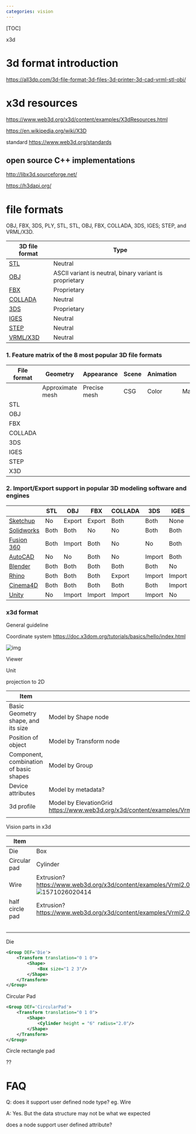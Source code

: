 ```yaml
---
categories: vision
---
```

[TOC]


x3d



# 3d format introduction

https://all3dp.com/3d-file-format-3d-files-3d-printer-3d-cad-vrml-stl-obj/

# x3d resources 

https://www.web3d.org/x3d/content/examples/X3dResources.html

https://en.wikipedia.org/wiki/X3D

standard https://www.web3d.org/standards

## open source C++ implementations

http://libx3d.sourceforge.net/

https://h3dapi.org/



# file formats

OBJ, FBX, 3DS, PLY, STL, STL, OBJ, FBX, COLLADA, 3DS, IGES; STEP, and VRML/X3D.



| **3D file format**                                           | **Type**                                                |
| ------------------------------------------------------------ | ------------------------------------------------------- |
| [STL](https://all3dp.com/3d-file-format-3d-files-3d-printer-3d-cad-vrml-stl-obj/#stl) | Neutral                                                 |
| [OBJ](https://all3dp.com/3d-file-format-3d-files-3d-printer-3d-cad-vrml-stl-obj/#obj) | ASCII variant is neutral, binary variant is proprietary |
| [FBX](https://all3dp.com/3d-file-format-3d-files-3d-printer-3d-cad-vrml-stl-obj/#fbx) | Proprietary                                             |
| [COLLADA](https://all3dp.com/3d-file-format-3d-files-3d-printer-3d-cad-vrml-stl-obj/#collada) | Neutral                                                 |
| [3DS](https://all3dp.com/3d-file-format-3d-files-3d-printer-3d-cad-vrml-stl-obj/#threeds) | Proprietary                                             |
| [IGES](https://all3dp.com/3d-file-format-3d-files-3d-printer-3d-cad-vrml-stl-obj/#iges) | Neutral                                                 |
| [STEP](https://all3dp.com/3d-file-format-3d-files-3d-printer-3d-cad-vrml-stl-obj/#step) | Neutral                                                 |
| [VRML/X3D](https://all3dp.com/3d-file-format-3d-files-3d-printer-3d-cad-vrml-stl-obj/#vrml) | Neutral                                                 |



### 1. Feature matrix of the 8 most popular 3D file formats

| File format | Geometry         | Appearance   | Scene | Animation |          |         |        |        |                      |      |
| ----------- | ---------------- | ------------ | ----- | --------- | -------- | ------- | ------ | ------ | -------------------- | ---- |
|             | Approximate mesh | Precise mesh | CSG   | Color     | Material | Texture | Camera | Lights | Relative positioning |      |
| STL         |                  |              |       |           |          |         |        |        |                      |      |
| OBJ         |                  |              |       |           |          |         |        |        |                      |      |
| FBX         |                  |              |       |           |          |         |        |        |                      |      |
| COLLADA     |                  |              |       |           |          |         |        |        |                      |      |
| 3DS         |                  |              |       |           |          |         |        |        |                      |      |
| IGES        |                  |              |       |           |          |         |        |        |                      |      |
| STEP        |                  |              |       |           |          |         |        |        |                      |      |
| X3D         |                  |              |       |           |          |         |        |        |                      |      |

### 2. Import/Export support in popular 3D modeling software and engines

|                                                              | STL  | OBJ    | FBX    | COLLADA | 3DS    | IGES   | STEP   | VRML   | X3D    |
| ------------------------------------------------------------ | ---- | ------ | ------ | ------- | ------ | ------ | ------ | ------ | ------ |
| [Sketchup](https://help.sketchup.com/sv/article/3000153)     | No   | Export | Export | Both    | Both   | None   | No     | Export | No     |
| [Solidworks](http://www.solidworks.com/sw/products/3d-cad/cad-import-export.htm) | Both | Both   | No     | No      | Both   | Both   | Both   | Both   | No     |
| [Fusion 360](https://forums.autodesk.com/t5/fusion-360-design-validate/data-exchange-in-fusion-360-build-2-0-1291/td-p/5335113) | Both | Import | Both   | No      | No     | Both   | Both   | No     | No     |
| [AutoCAD](https://knowledge.autodesk.com/support/autocad/learn-explore/caas/CloudHelp/cloudhelp/2016/ENU/AutoCAD-Core/files/GUID-81A5EE76-39A7-40A4-A5C5-E4921C03B33A-htm.html) | No   | No     | Both   | No      | Import | Both   | Import | No     | No     |
| [Blender](https://wiki.blender.org/index.php/Extensions:2.6/Py/Scripts#Import-Export_Scripts) | Both | Both   | Both   | Both    | Both   | No     | No     | Both   | Both   |
| [Rhino](https://docs.mcneel.com/rhino/5/help/en-us/fileio/_index_of_import_export_file_types.htm) | Both | Both   | Both   | Export  | Import | Import | Import | Both   | Export |
| [Cinema4D](https://www.maxon.net/en/products/workflow-integration/file-exchange/) | Both | Both   | Both   | Both    | Both   | Import | No     | Both   | No     |
| [Unity](https://docs.unity3d.com/Manual/3D-formats.html)     | No   | Import | Import | Import  | Import | No     | No     | No     | No     |



### x3d format

General guideline

Coordinate system https://doc.x3dom.org/tutorials/basics/hello/index.html

![img](https://doc.x3dom.org/tutorials/basics/hello/coordSystem.png)

Viewer

Unit

projection to 2D

| Item                                   | Desc                                                         |
| -------------------------------------- | ------------------------------------------------------------ |
| Basic Geometry shape, and its size     | Model by Shape node                                          |
| Position of object                     | Model by Transform node                                      |
| Component, combination of basic shapes | Model by Group                                               |
| Device attributes                      | Model by metadata?                                           |
| 3d profile                             | Model by ElevationGrid https://www.web3d.org/x3d/content/examples/Vrml2.0Sourcebook/Chapter14ElevationGrid/Figure14_2ElevationGridMountainIndex.html |
|                                        |                                                              |

Vision parts in x3d

| Item            | X3d                                                          |
| --------------- | ------------------------------------------------------------ |
| Die             | Box                                                          |
| Circular pad    | Cylinder                                                     |
| Wire            | Extrusion? <br />https://www.web3d.org/x3d/content/examples/Vrml2.0Sourcebook/Chapter15Extrusion/Figure15_11ExtrudedPlaygroundSlideIndex.html <br />![1571026020414](1571026020414.png) |
| half circle pad | Extrusion? https://www.web3d.org/x3d/content/examples/Vrml2.0Sourcebook/Chapter15Extrusion/Figure15_08ExtrudedHalfCylinderWithCapsIndex.html |
|                 |                                                              |
|                 |                                                              |
|                 |                                                              |
|                 |                                                              |
|                 |                                                              |

Die

```xml
<Group DEF='Die'>
    <Transform translation="0 1 0">
        <Shape>
            <Box size="1 2 3"/>
        </Shape>
    </Transform>
</Group>
```

Circular Pad

```xml
<Group DEF='CircularPad'>
    <Transform translation="0 1 0">
        <Shape>
            <Cylinder height = "6" radius="2.0"/>
        </Shape>
    </Transform>
</Group>
```

Circle rectangle pad

??



# FAQ

Q: does it support user defined node type? eg. Wire

A: Yes. But the data structure may not be what we expected

does a node support user defined attribute?

